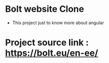 # Bolt website Clone

- This project just to know more about angular

# Project source link : https://bolt.eu/en-ee/

